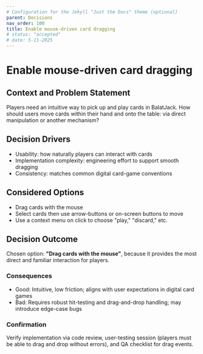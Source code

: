 ```yaml
---
# Configuration for the Jekyll "Just the Docs" theme (optional)
parent: Decisions
nav_order: 100
title: Enable mouse-driven card dragging
# status: "accepted"
# date: 5-11-2025
---
```


# Enable mouse-driven card dragging

## Context and Problem Statement

Players need an intuitive way to pick up and play cards in BalatJack.
How should users move cards within their hand and onto the table: via direct manipulation or another mechanism?

## Decision Drivers

- Usability: how naturally players can interact with cards  
- Implementation complexity: engineering effort to support smooth dragging  
- Consistency: matches common digital card-game conventions  

## Considered Options

- Drag cards with the mouse  
- Select cards then use arrow-buttons or on-screen buttons to move  
- Use a context menu on click to choose "play," "discard," etc.  

## Decision Outcome

Chosen option: **"Drag cards with the mouse"**, because it provides the most direct and familiar interaction for players.  

### Consequences

- Good: Intuitive, low friction; aligns with user expectations in digital card games  
- Bad: Requires robust hit-testing and drag-and-drop handling; may introduce edge-case bugs  

### Confirmation

Verify implementation via code review, user-testing session (players must be able to drag and drop without errors), and QA checklist for drag events.